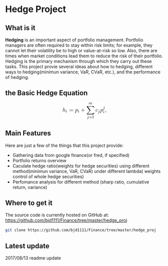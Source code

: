 Hedge Project
==========

## What is it

**Hedging** is an important aspect of portfolio management. Portfolio 
managers are often required to stay within risk limits; for example, 
they cannot let their volatility be to high or value-at-risk so low. 
Also, there are times when market conditions lead them to reduce the 
risk of their portfolio. Hedging is the primary mechanism through which 
they carry out these tasks. This project provie several ideas about how to 
hedging, different ways to hedging(minimun variance, VaR, CVaR, etc.), and 
the performance of hedging. 

## the Basic Hedge Equation
<div align="center">
  <img src="https://github.com/bjd1111/Finance/blob/master/hedge_proj/doc/formula.gif"><br>
</div>



## Main Features
Here are just a few of the things that this project provide:

  - Gathering data from google finance(or fred, if specified)
  - Portfolio returns overview
  - Caculate hedge ratio(weights for hedge securities) using different method(minimun variance, VaR, CVaR) under different lambda(           weights control of whole hedge securities)
  - Perfomance analysis for different method (sharp ratio, cumulative return, variance)
  
## Where to get it
The source code is currently hosted on GitHub at:
https://github.com/bjd1111/Finance/tree/master/hedge_proj


```sh
git clone https://github.com/bjd1111/Finance/tree/master/hedge_proj
```

## Latest update
2017/08/13 readme update

